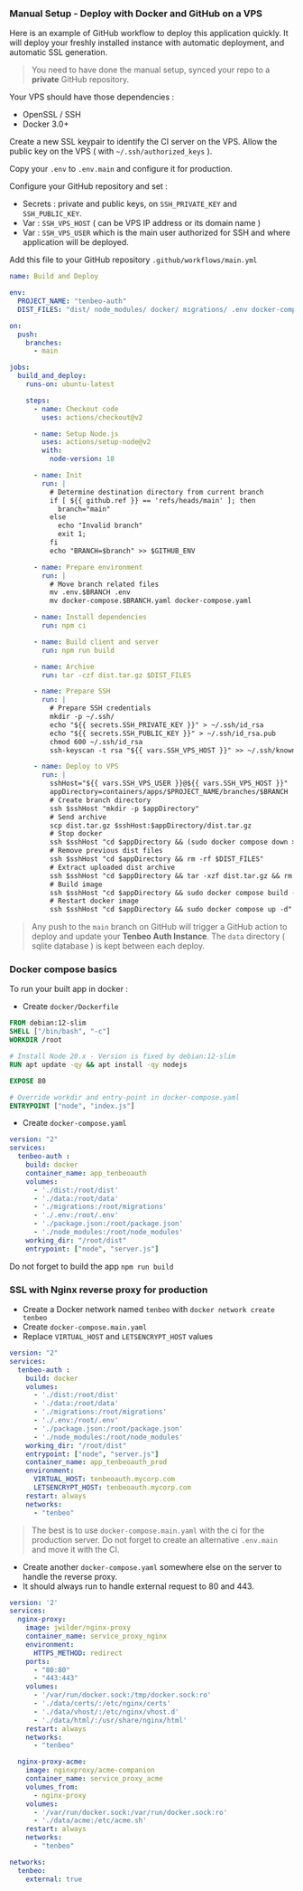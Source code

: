 

### Manual Setup - Deploy with Docker and GitHub on a VPS

Here is an example of GitHub workflow to deploy this application quickly.
It will deploy your freshly installed instance with automatic deployment, and automatic SSL generation.

> You need to have done the manual setup, synced your repo to a **private** GitHub repository. 

Your VPS should have those dependencies :
- OpenSSL / SSH
- Docker 3.0+

Create a new SSL keypair to identify the CI server on the VPS.
Allow the public key on the VPS ( with `~/.ssh/authorized_keys` ).

Copy your `.env` to `.env.main` and configure it for production.

Configure your GitHub repository and set :
- Secrets : private and public keys, on `SSH_PRIVATE_KEY` and `SSH_PUBLIC_KEY`.
- Var : `SSH_VPS_HOST` ( can be VPS IP address or its domain name )
- Var : `SSH_VPS_USER` which is the main user authorized for SSH and where application will be deployed.  

Add this file to your GitHub repository
`.github/workflows/main.yml`
```yaml
name: Build and Deploy

env:
  PROJECT_NAME: "tenbeo-auth"
  DIST_FILES: "dist/ node_modules/ docker/ migrations/ .env docker-compose.yaml package.json"

on:
  push:
    branches:
      - main

jobs:
  build_and_deploy:
    runs-on: ubuntu-latest

    steps:
      - name: Checkout code
        uses: actions/checkout@v2

      - name: Setup Node.js
        uses: actions/setup-node@v2
        with:
          node-version: 18

      - name: Init
        run: |
          # Determine destination directory from current branch
          if [ ${{ github.ref }} == 'refs/heads/main' ]; then
            branch="main"
          else 
            echo "Invalid branch"
            exit 1;
          fi
          echo "BRANCH=$branch" >> $GITHUB_ENV

      - name: Prepare environment
        run: |
          # Move branch related files
          mv .env.$BRANCH .env
          mv docker-compose.$BRANCH.yaml docker-compose.yaml

      - name: Install dependencies
        run: npm ci

      - name: Build client and server
        run: npm run build

      - name: Archive
        run: tar -czf dist.tar.gz $DIST_FILES

      - name: Prepare SSH
        run: |
          # Prepare SSH credentials
          mkdir -p ~/.ssh/
          echo "${{ secrets.SSH_PRIVATE_KEY }}" > ~/.ssh/id_rsa
          echo "${{ secrets.SSH_PUBLIC_KEY }}" > ~/.ssh/id_rsa.pub
          chmod 600 ~/.ssh/id_rsa
          ssh-keyscan -t rsa "${{ vars.SSH_VPS_HOST }}" >> ~/.ssh/known_hosts

      - name: Deploy to VPS
        run: |
          sshHost="${{ vars.SSH_VPS_USER }}@${{ vars.SSH_VPS_HOST }}"
          appDirectory=containers/apps/$PROJECT_NAME/branches/$BRANCH
          # Create branch directory
          ssh $sshHost "mkdir -p $appDirectory"
          # Send archive
          scp dist.tar.gz $sshHost:$appDirectory/dist.tar.gz
          # Stop docker
          ssh $sshHost "cd $appDirectory && (sudo docker compose down >/dev/null 2>&1 || true)"
          # Remove previous dist files
          ssh $sshHost "cd $appDirectory && rm -rf $DIST_FILES"
          # Extract uploaded dist archive
          ssh $sshHost "cd $appDirectory && tar -xzf dist.tar.gz && rm -rf dist.tar.gz"
          # Build image
          ssh $sshHost "cd $appDirectory && sudo docker compose build -q"
          # Restart docker image
          ssh $sshHost "cd $appDirectory && sudo docker compose up -d"
```


> Any push to the `main` branch on GitHub will trigger a GitHub action to deploy and update your **Tenbeo Auth Instance**.
> The `data` directory ( sqlite database ) is kept between each deploy.


### Docker compose basics

To run your built app in docker :

- Create `docker/Dockerfile`
```dockerfile
FROM debian:12-slim
SHELL ["/bin/bash", "-c"]
WORKDIR /root

# Install Node 20.x - Version is fixed by debian:12-slim
RUN apt update -qy && apt install -qy nodejs

EXPOSE 80

# Override workdir and entry-point in docker-compose.yaml
ENTRYPOINT ["node", "index.js"]
```

- Create `docker-compose.yaml`
```yaml
version: "2"
services:
  tenbeo-auth :
    build: docker
    container_name: app_tenbeoauth
    volumes:
      - './dist:/root/dist'
      - './data:/root/data'
      - './migrations:/root/migrations'
      - './.env:/root/.env'
      - './package.json:/root/package.json'
      - './node_modules:/root/node_modules'
    working_dir: "/root/dist"
    entrypoint: ["node", "server.js"]
```

Do not forget to build the app `npm run build`

### SSL with Nginx reverse proxy for production

- Create a Docker network named `tenbeo` with `docker network create tenbeo`
- Create `docker-compose.main.yaml`
- Replace `VIRTUAL_HOST` and `LETSENCRYPT_HOST` values

```yaml
version: "2"
services:
  tenbeo-auth :
    build: docker
    volumes:
      - './dist:/root/dist'
      - './data:/root/data'
      - './migrations:/root/migrations'
      - './.env:/root/.env'
      - './package.json:/root/package.json'
      - './node_modules:/root/node_modules'
    working_dir: "/root/dist"
    entrypoint: ["node", "server.js"]
    container_name: app_tenbeoauth_prod
    environment:
      VIRTUAL_HOST: tenbeoauth.mycorp.com
      LETSENCRYPT_HOST: tenbeoauth.mycorp.com
    restart: always
    networks:
      - "tenbeo"
```

> The best is to use `docker-compose.main.yaml` with the ci for the production server.
> Do not forget to create an alternative `.env.main` and move it with the CI.

- Create another `docker-compose.yaml` somewhere else on the server to handle the reverse proxy.
- It should always run to handle external request to 80 and 443.

```yaml
version: '2'
services:
  nginx-proxy:
    image: jwilder/nginx-proxy
    container_name: service_proxy_nginx
    environment:
      HTTPS_METHOD: redirect
    ports:
      - "80:80"
      - "443:443"
    volumes:
      - '/var/run/docker.sock:/tmp/docker.sock:ro'
      - './data/certs/:/etc/nginx/certs'
      - './data/vhost/:/etc/nginx/vhost.d'
      - './data/html/:/usr/share/nginx/html'
    restart: always
    networks:
      - "tenbeo"

  nginx-proxy-acme:
    image: nginxproxy/acme-companion
    container_name: service_proxy_acme
    volumes_from:
      - nginx-proxy
    volumes:
      - '/var/run/docker.sock:/var/run/docker.sock:ro'
      - './data/acme:/etc/acme.sh'
    restart: always
    networks:
      - "tenbeo"

networks:
  tenbeo:
    external: true
```